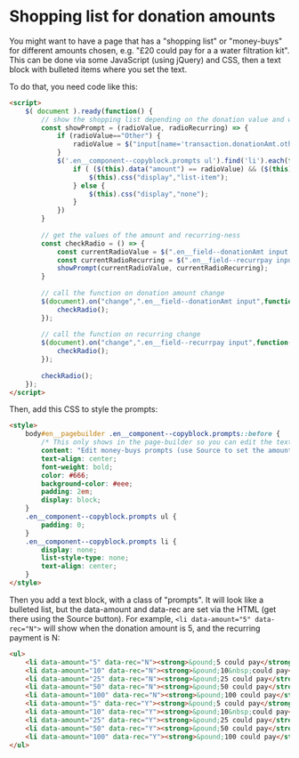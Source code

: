 # Shopping list for donation amounts
You might want to have a page that has a "shopping list" or "money-buys" for different amounts chosen, e.g. "£20 could pay for a a water filtration kit". 
This can be done via some JavaScript (using jQuery) and CSS, then a text block with bulleted items where you set the text.

To do that, you need code like this:

```html
<script>
    $( document ).ready(function() {
        // show the shopping list depending on the donation value and whether it is recurring or not:
        const showPrompt = (radioValue, radioRecurring) => {
            if (radioValue=="Other") {
                radioValue = $("input[name='transaction.donationAmt.other']").val();
            }
            $('.en__component--copyblock.prompts ul').find('li').each(function () {
                if ( ($(this).data("amount") == radioValue) && ($(this).data("rec") == radioRecurring) ){
                    $(this).css("display","list-item");
                } else {
                    $(this).css("display","none");
                }
            })
        }
        
        // get the values of the amount and recurring-ness
        const checkRadio = () => {
            const currentRadioValue = $(".en__field--donationAmt input:checked").val();
            const currentRadioRecurring = $(".en__field--recurrpay input:checked").val();
            showPrompt(currentRadioValue, currentRadioRecurring);
        }       
        
        // call the function on donation amount change
        $(document).on("change",".en__field--donationAmt input",function(){
            checkRadio();
        });
        
        // call the function on recurring change
        $(document).on("change",".en__field--recurrpay input",function(){
            checkRadio();
        });
        
        checkRadio();
    });
</script>
```

Then, add this CSS to style the prompts:

```html
<style>
    body#en__pagebuilder .en__component--copyblock.prompts::before {
        /* This only shows in the page-builder so you can edit the text block */
        content: "Edit money-buys prompts (use Source to set the amount and recurring flags)";
        text-align: center;
        font-weight: bold;
        color: #666;
        background-color: #eee;
        padding: 2em;
        display: block;
    }
    .en__component--copyblock.prompts ul {
        padding: 0;
    }
    .en__component--copyblock.prompts li {
        display: none;
        list-style-type: none;
        text-align: center;
    }
</style>
```

Then you add a text block, with a class of "prompts". 
It will look like a bulleted list, but the data-amount and data-rec are set via the HTML (get there using the Source button).
For example, ```<li data-amount="5" data-rec="N">``` will show when the donation amount is 5, and the recurring payment is N:

```html
<ul>
	<li data-amount="5" data-rec="N"><strong>&pound;5 could pay</strong> for xxx...</li>
	<li data-amount="10" data-rec="N"><strong>&pound;10&nbsp;could pay</strong> for xxx...</li>
	<li data-amount="25" data-rec="N"><strong>&pound;25 could pay</strong> for xxx...</li>
	<li data-amount="50" data-rec="N"><strong>&pound;50 could pay</strong> for xxx...</li>
	<li data-amount="100" data-rec="N"><strong>&pound;100 could pay</strong> for xxx...</li>
	<li data-amount="5" data-rec="Y"><strong>&pound;5 could pay</strong> for xxx...</li>
	<li data-amount="10" data-rec="Y"><strong>&pound;10&nbsp;could pay</strong> for xxx...</li>
	<li data-amount="25" data-rec="Y"><strong>&pound;25 could pay</strong> for xxx...</li>
	<li data-amount="50" data-rec="Y"><strong>&pound;50 could pay</strong> for xxx...</li>
	<li data-amount="100" data-rec="Y"><strong>&pound;100 could pay</strong> for xxx...</li>
</ul>
```
